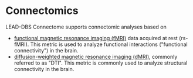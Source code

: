 # Connectomics

LEAD-DBS Connectome supports connectomic analyses based on

* [functional magnetic resonance imaging \(fMRI\)](https://leaddbs.gitbooks.io/leaddbs-manual/content/fmri_analysis.html) data acquired at rest \(rs-fMRI\). This metric is used to analyze functional interactions \("functional connectivity"\) in the brain.
* [diffusion-weighted magnetic resonance imaging \(dMRI\)](https://leaddbs.gitbooks.io/leaddbs-manual/content/dmri_dti_analysis.html), commonly referred to as "DTI". This metric is commonly used to analyze structural connectivity in the brain.


